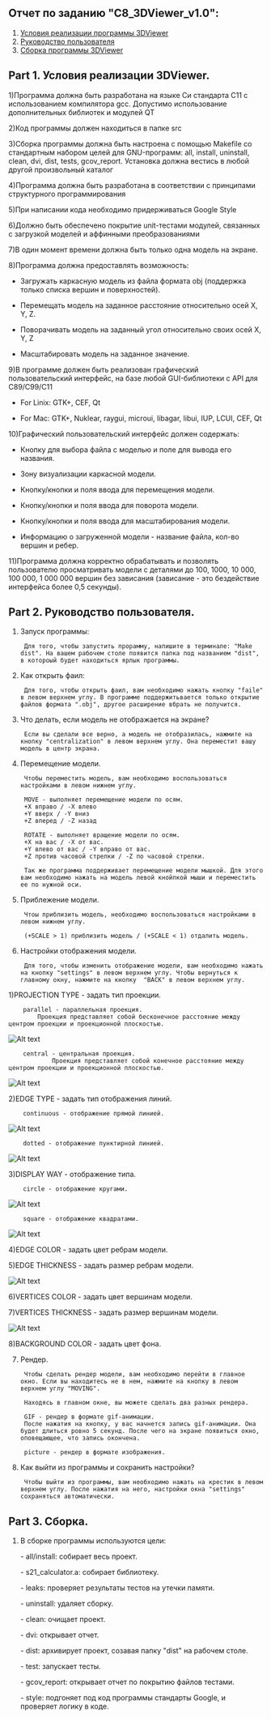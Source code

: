 ## Отчет по заданию "C8_3DViewer_v1.0":

1) [Условия реализации программы 3DViewer](#part-1-условия-реализация-3DViewer)
2) [Руководство пользователя](#part-2-руководство-пользователя)
3) [Сборка программы 3DViewer](#part-3-сборка)

## Part 1. Условия реализации 3DViewer.
1)Программа должна быть разработана на языке Си стандарта C11 с использованием компилятора gcc. Допустимо использование дополнительных библиотек и модулей QT

2)Код программы должен находиться в папке src

3)Сборка программы должна быть настроена с помощью Makefile со стандартным набором целей для GNU-программ: all, install, uninstall, clean, dvi, dist, tests, gcov_report. Установка должна вестись в любой другой произвольный каталог

4)Программа должна быть разработана в соответствии с принципами структурного программирования

5)При написании кода необходимо придерживаться Google Style

6)Должно быть обеспечено покрытие unit-тестами модулей, связанных с загрузкой моделей и аффинными преобразованиями

7)В один момент времени должна быть только одна модель на экране.

8)Программа должна предоставлять возможность:

- Загружать каркасную модель из файла формата obj (поддержка только списка вершин и поверхностей).

- Перемещать модель на заданное расстояние относительно осей X, Y, Z.

- Поворачивать модель на заданный угол относительно своих осей X, Y, Z

- Масштабировать модель на заданное значение.

9)В программе должен быть реализован графический пользовательский интерфейс, на базе любой GUI-библиотеки с API для C89/C99/C11 

- For Linix: GTK+, CEF, Qt

- For Mac: GTK+, Nuklear, raygui, microui, libagar, libui, IUP, LCUI, CEF, Qt

10)Графический пользовательский интерфейс должен содержать:

- Кнопку для выбора файла с моделью и поле для вывода его названия.

- Зону визуализации каркасной модели.

- Кнопку/кнопки и поля ввода для перемещения модели.

- Кнопку/кнопки и поля ввода для поворота модели.

- Кнопку/кнопки и поля ввода для масштабирования модели.

- Информацию о загруженной модели - название файла, кол-во вершин и ребер.

11)Программа должна корректно обрабатывать и позволять пользователю просматривать модели с деталями до 100, 1000, 10 000, 100 000, 1 000 000 вершин без зависания (зависание - это бездействие интерфейса более 0,5 секунды).

## Part 2. Руководство пользователя.

1) Запуск программы:

        Для того, чтобы запустить прорамму, напишите в терминале: "Make dist". На вашем рабочем столе появится папка под названием "dist", в котороый будет находиться ярлык программы.
    
2) Как открыть фаил: 

        Для того, чтобы открыть фаил, вам необходимо нажать кнопку "faile" в левом верхнем углу. В программе поддержитьвается только открытие файлов формата ".obj", другое расширение вбрать не получится.
    
3) Что делать, если модель не отображается на экране?

        Если вы сделали все верно, а модель не отобразилась, нажмите на кнопку "centralization" в левом верхнем углу. Она переместит вашу модель в центр экрана.
    
4) Перемещение модели.

        Чтобы переместить модель, вам необходимо воспользоваться настройками в левом нижнем углу.
    
        MOVE - выполняет перемещение модели по осям. 
        +X вправо / -X влево
        +Y вверх / -Y вниз
        +Z вперед / -Z назад
    
        ROTATE - выполняет вращение модели по осям. 
        +X на вас / -X от вас.
        +Y влево от вас / -Y вправо от вас.
        +Z против часовой стрелки / -Z по часовой стрелки.
    
        Так же программа поддерживает перемещение модели мышкой. Для этого вам необходимо нажать на модель левой кнойпкой мыши и переместить ее по нужной оси.
    
5) Приблежение модели. 

        Чтоы приблизить модель, необходимо воспользоваться настройками в левом нижнем углу.
    
        (+SCALE > 1) приблизить модель / (+SCALE < 1) отдалить модель.
    
6) Настройки отображения модели.

        Для того, чтобы изменить отображение модели, вам необходимо нажать на кнопку "settings" в левом верхнем углу. Чтобы вернуться к главному окну, нажмите на кнопку  "BACK" в левом верхнем углу.
    
1)PROJECTION TYPE - задать тип проекции.
    
        parallel - параллельная проекция.
            Проекция представляет собой бесконечное расстояние между центром проекции и проекционной плоскостью.
            
![Alt text](1.png)   


        central - центральная проекция.
                Проекция представляет собой конечное расстояние между центром проекции и проекционной плоскостью.
    

![Alt text](2.png) 
    
2)EDGE TYPE - задать тип отображения линий.
    
        continuous - отображение прямой линией.
        
![Alt text](3.png)
        
        dotted - отображение пунктирной линией. 
       
![Alt text](4.png)       
        
3)DISPLAY WAY - отображение типа.

        circle - отображение кругами.
        
![Alt text](5.png) 

        square - отображение квадратами.
        
![Alt text](6.png) 
        
4)EDGE COLOR - задать цвет ребрам модели.
    
5)EDGE THICKNESS - задать размер ребрам модели.
    
![Alt text](7.png) 

6)VERTICES COLOR - задать цвет вершинам модели.
    
7)VERTICES THICKNESS - задать размер вершинам модели.
    
![Alt text](8.png) 
    
8)BACKGROUND COLOR - задать цвет фона. 
    
    
7) Рендер. 

        Чтобы сделать рендер модели, вам необходимо перейти в главное окно. Если вы находитесь не в нем, нажмите на кнопку в левом верхнем углу "MOVING".
    
        Находясь в главном окне, вы можете сделать два разных рендера.
    
        GIF - рендер в формате gif-анимации. 
        После нажатия на кнопку, у вас начнется запись gif-анимации. Она будет длиться ровно 5 секунд. После чего на экране появиться окно, оповещающее, что запись оконченa.
    
        picture - рендер в формате изображения.

8) Как выйти из программы и сохранить настройки?

        Чтобы выйти из программы, вам необходимо нажать на крестик в левом верхнем углу. После нажатия на него, настройки окна "settings" сохраняться автоматически.
    


## Part 3. Сборка.

1) В сборке программы используются цели:

     \-
    all/install: собирает весь проект.

    \-
    s21_calculator.a: собирает библиотеку.

    \-
    leaks: проверяет результаты тестов на утечки памяти.

    \-
    uninstall: удаляет сборку.

    \-
    clean: очищает проект.

    \-
    dvi: открывает отчет.

    \-
    dist: архивирует проект, созавая папку "dist" на рабочем столе.

    \-
    test: запускает тесты.

    \-
    gcov_report: открывает отчет по покрытию файлов тестами.

    \-
    style: подгоняет под код программы стандарты Google, и проверяет логику в коде. 





